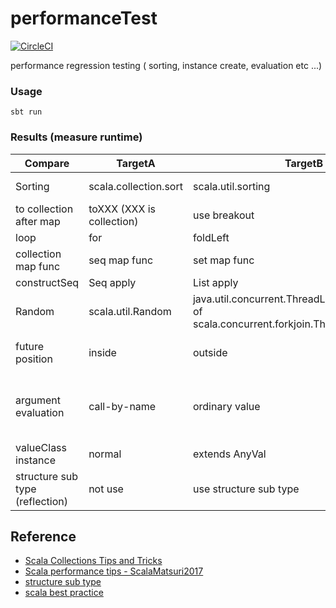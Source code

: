 # performanceTest

[![CircleCI](https://circleci.com/gh/zabio3/performanceTest.svg?style=svg)](https://circleci.com/gh/zabio3/performanceTest)

performance regression testing ( sorting, instance create, evaluation etc ...)

### Usage

```
sbt run
```

### Results (measure runtime)
| Compare | TargetA | TargetB | TargetC | Result |
| -------- | -------- | -------- | -------- | -------- |
| Sorting | scala.collection.sort | scala.util.sorting | - | scala.util.sorting is much faster |
| to collection after map| toXXX (XXX is collection)| use breakout | - | using breakout is faster |
| loop | for | foldLeft | - | 'for'  is faster |
| collection map func | seq map func | set map func  | - | seq is much faster |
| constructSeq | Seq apply | List apply | ::Nil | ::Nil is great |
| Random | scala.util.Random | java.util.concurrent.ThreadLocalRandom (alias of scala.concurrent.forkjoin.ThreadLocalRandom) | - | ThreadLocalRandom is faster than Random |
| future position | inside | outside  | - | Be careful about timing of 'Future.apply' |
| argument evaluation | call-by-name | ordinary value | - | when argument evaluate that not use call-by-name, call-by-name was much faster |
| valueClass instance | normal | extends AnyVal  | - | 'Extends AnyVal' is much faster |
| structure sub type (reflection)| not use | use structure sub type | - | not use structure sub type is much faster |

## Reference
 - [Scala Collections Tips and Tricks](https://pavelfatin.com/scala-collections-tips-and-tricks/)
 - [Scala performance tips - ScalaMatsuri2017](https://speakerdeck.com/petitviolet/scala-performance-tips-scalamatsuri2017)
 - [structure sub type](http://tech-blog.tsukaby.com/archives/849)
 - [scala best practice](http://xuwei-k.hatenablog.com/entry/20130709/1373330529)
 